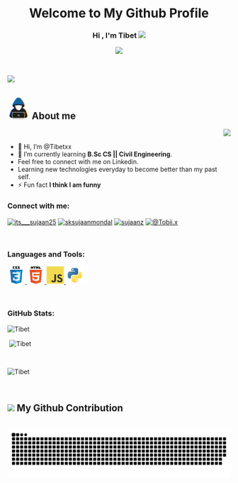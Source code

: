 <h1 align="Center">
    <br>
    Welcome to My Github Profile 
  <br>
</h1>


<h3 align="center"><b>Hi , I'm Tibet </b><img src="https://media.giphy.com/media/hvRJCLFzcasrR4ia7z/giphy.gif" width="25"></h3>

<p align="center">
  <a href="https://github.com/DenverCoder1/readme-typing-svg"><img src="https://readme-typing-svg.herokuapp.com?font=Time+New+Roman&color=cyan&size=25&center=true&vCenter=true&width=600&height=100&lines=Cybersecurity+Student,;Bug+Bounty+Hunter,;Content+Writer,;Active+Learner/Researcher..<3"></a>
</p>

<br>

![](https://visitcount.itsvg.in/api?id=Tibetxx&icon=2&color=1)

## <picture><img src = "https://github.com/MdAmiruddin/MdAmiruddin/blob/main/Assets/about_me.gif" width = 50px></picture> <b>About me</b>
<picture> <img align="right" src="https://media.giphy.com/media/HW3T1wWW3z2Ff2cpXO/giphy.gif"></picture>

<br>



- 👋 Hi, I’m @Tibetxx
- 🌱 I’m currently learning **B.Sc CS || Civil Engineering**.
- Feel free to connect with me on Linkedin.
- Learning new technologies everyday to become better than my past self.
- ⚡ Fun fact **I think I am funny**
 
 <h3 align="left">Connect with me:</h3>
<p align="left">
<a href="https://twitter.com/its___sujaan25" target="blank"><img align="center" src="https://raw.githubusercontent.com/rahuldkjain/github-profile-readme-generator/master/src/images/icons/Social/twitter.svg" alt="its___sujaan25" height="30" width="40" /></a>
<a href="https://linkedin.com/in/sksujaanmondal" target="blank"><img align="center" src="https://raw.githubusercontent.com/rahuldkjain/github-profile-readme-generator/master/src/images/icons/Social/linked-in-alt.svg" alt="sksujaanmondal" height="30" width="40" /></a>
<a href="https://instagram.com/sujaanz" target="blank"><img align="center" src="https://raw.githubusercontent.com/rahuldkjain/github-profile-readme-generator/master/src/images/icons/Social/instagram.svg" alt="sujaanz" height="30" width="40" /></a>
<a href="https://www.youtube.com/c/SuJaan" target="blank"><img align="center" src="https://raw.githubusercontent.com/rahuldkjain/github-profile-readme-generator/master/src/images/icons/Social/youtube.svg" alt="@Tobii.x" height="30" width="40" /></a>
</p>

<br>

<h3 align="left">Languages and Tools:</h3>
<p align="left"> <a href="https://www.w3schools.com/css/" target="_blank" rel="noreferrer"> <img src="https://raw.githubusercontent.com/devicons/devicon/master/icons/css3/css3-original-wordmark.svg" alt="css3" width="40" height="40"/> </a> <a href="https://www.w3.org/html/" target="_blank" rel="noreferrer"> <img src="https://raw.githubusercontent.com/devicons/devicon/master/icons/html5/html5-original-wordmark.svg" alt="html5" width="40" height="40"/> </a> <a href="https://developer.mozilla.org/en-US/docs/Web/JavaScript" target="_blank" rel="noreferrer"> <img src="https://raw.githubusercontent.com/devicons/devicon/master/icons/javascript/javascript-original.svg" alt="javascript" width="40" height="40"/> </a> <a href="https://www.python.org" target="_blank" rel="noreferrer"> <img src="https://raw.githubusercontent.com/devicons/devicon/master/icons/python/python-original.svg" alt="python" width="40" height="40"/> </a> </p>

<br>

<h3 align="left">GitHub Stats:</h3>

<p><img align="left" src="https://github-readme-stats.vercel.app/api/top-langs?username=Tibet&show_icons=true&locale=en&layout=compact&theme=tokyonight" alt="Tibet" /></p>
<br>
<p>&nbsp;<img align="center" src="https://github-readme-stats.vercel.app/api?username=Tibet&show_icons=true&locale=en&theme=tokyonight" alt="Tibet" /></p>
<br>
<p><img align="center" src="https://github-readme-streak-stats.herokuapp.com/?user=Tibet&&theme=tokyonight" alt="Tibet" /></p>

<br>

## <img src="https://media.giphy.com/media/iY8CRBdQXODJSCERIr/giphy.gif" width="35"><b> My Github Contribution </b>
<br>



<div align="center">
  <a href="https://github.com/Tibetxx/Tibetxx">
  <img  src="https://github.com/Tibetxx/Tibetxx/blob/main/Assets/gridsnake.svg"
       alt="snake" /></a>
</div>


</a>
</div>
